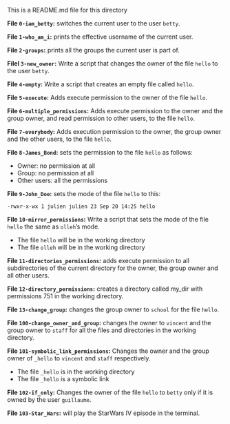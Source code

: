 This is a README.md file for this directory

**File `0-iam_betty`:** switches the current user to the user `betty`. 

**File `1-who_am_i`:** prints the effective username of the current user.  

**File `2-groups`:** prints all the groups the current user is part of.  

**Filel `3-new_owner`:**  Write a script that changes the owner of the file `hello` to the user `betty`.

**File `4-empty`:** Write a script that creates an empty file called `hello`.  

**File `5-execute`:** Adds execute permission to the owner of the file `hello`.

**File `6-multiple_permissions`:** Adds execute permission to the owner and the group owner, and read permission to other users, to the file `hello`.  

**File `7-everybody`:** Adds execution permission to the owner, the group owner and the other users, to the file `hello`.  

**File `8-James_Bond`:** sets the permission to the file  `hello`  as follows:

-   Owner: no permission at all
-   Group: no permission at all
-   Other users: all the permissions

**File `9-John_Doe`:** sets the mode of the file `hello` to this: 
```
-rwxr-x-wx 1 julien julien 23 Sep 20 14:25 hello
```
**File `10-mirror_permissions`:** Write a script that sets the mode of the file  `hello`  the same as  `olleh`’s mode.

-   The file  `hello`  will be in the working directory
-   The file  `olleh`  will be in the working directory

**File `11-directories_permissions`:** adds execute permission to all subdirectories of the current directory for the owner, the group owner and all other users.  

**File `12-directory_permissions`:** creates a directory called my_dir with permissions 751 in the working directory.

**File `13-change_group`:** changes the group owner to `school` for the file `hello`.
 
**File `100-change_owner_and_group`:** changes the owner to `vincent` and the group owner to `staff` for all the files and directories in the working directory.

**File `101-symbolic_link_permissions`:** Changes the owner and the group owner of  `_hello`  to  `vincent`  and  `staff`  respectively.

-   The file  `_hello`  is in the working directory
-   The file  `_hello`  is a symbolic link

**File `102-if_only`:** Changes the owner of the file  `hello`  to  `betty`  only if it is owned by the user  `guillaume`.

**File `103-Star_Wars`:** will play the StarWars IV episode in the terminal.
